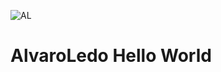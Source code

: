 ![AL](https://user-images.githubusercontent.com/127804785/224889481-53b15d39-dbb3-462b-bd65-dc71f6732af2.jpg)
# AlvaroLedo Hello World
